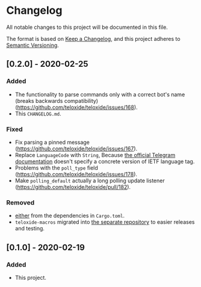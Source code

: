 # Changelog
All notable changes to this project will be documented in this file.

The format is based on [Keep a Changelog](https://keepachangelog.com/en/1.0.0/),
and this project adheres to [Semantic Versioning](https://semver.org/spec/v2.0.0.html).

## [0.2.0] - 2020-02-25
### Added
 - The functionality to parse commands only with a correct bot's name (breaks backwards compatibility) (https://github.com/teloxide/teloxide/issues/168).
 - This `CHANGELOG.md`.

### Fixed
 - Fix parsing a pinned message (https://github.com/teloxide/teloxide/issues/167).
 - Replace `LanguageCode` with `String`, Because [the official Telegram documentation](https://core.telegram.org/bots/api#getchat) doesn't specify a concrete version of IETF language tag.
 - Problems with the `poll_type` field (https://github.com/teloxide/teloxide/issues/178).
 - Make `polling_default` actually a long polling update listener (https://github.com/teloxide/teloxide/pull/182).

### Removed
 - [either](https://crates.io/crates/either) from the dependencies in `Cargo.toml`.
 - `teloxide-macros` migrated into [the separate repository](https://github.com/teloxide/teloxide-macros) to easier releases and testing.

## [0.1.0] - 2020-02-19
### Added
 - This project.

